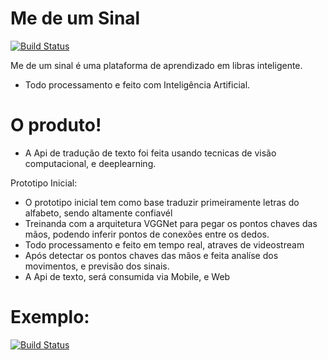 # Me de um Sinal

[![Build Status](https://travis-ci.org/joemccann/dillinger.svg?branch=master)](https://travis-ci.org/joemccann/dillinger)

Me de um sinal é uma plataforma de aprendizado em libras inteligente.

  - Todo processamento e feito com Inteligência Artificial.

# O produto!

  - A Api de tradução de texto foi feita usando tecnicas de visão computacional, e deeplearning.

Prototipo Inicial:
  - O prototipo inicial tem como base traduzir primeiramente letras do alfabeto, sendo altamente confiavél
  - Treinanda com a  arquitetura VGGNet para pegar os pontos chaves das mãos, podendo inferir pontos de conexões entre os dedos.
  - Todo processamento e feito em tempo real, atraves de videostream
  - Após detectar os pontos chaves das mãos e feita analíse dos movimentos, e previsão dos sinais. 
  - A Api de texto, será consumida via Mobile, e Web
 
# Exemplo:
[![Build Status](https://i.imgur.com/Z2jqdav.png)](https://travis-ci.org/joemccann/dillinger)
